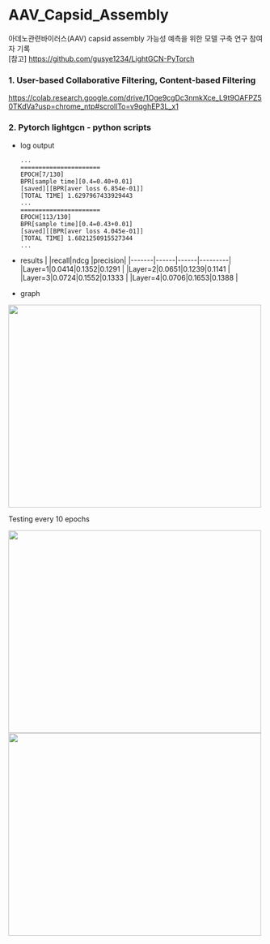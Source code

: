 # AAV_Capsid_Assembly
아데노관련바이러스(AAV) capsid assembly 가능성 예측을 위한 모델 구축 연구 참여자 기록     
[참고]
https://github.com/gusye1234/LightGCN-PyTorch

### 1. User-based Collaborative Filtering, Content-based Filtering
<https://colab.research.google.com/drive/1Oge9cgDc3nmkXce_L9t9OAFPZ50TKdVa?usp=chrome_ntp#scrollTo=v9qghEP3L_x1>
      
### 2. Pytorch lightgcn - python scripts
  - log output
    
    ```
    ...
    ======================
    EPOCH[7/130]
    BPR[sample time][0.4=0.40+0.01]
    [saved][[BPR[aver loss 6.854e-01]]
    [TOTAL TIME] 1.6297967433929443
    ...
    ======================
    EPOCH[113/130]
    BPR[sample time][0.4=0.43+0.01]
    [saved][[BPR[aver loss 4.045e-01]]
    [TOTAL TIME] 1.6821250915527344
    ...
    ```
- results
  |       |recall|ndcg  |precision|
  |-------|------|------|---------|
  |Layer=1|0.0414|0.1352|0.1291   |
  |Layer=2|0.0651|0.1239|0.1141   |
  |Layer=3|0.0724|0.1552|0.1333   |
  |Layer=4|0.0706|0.1653|0.1388   |

- graph
<img src="https://github.com/stacy0121/AAV_Capsid_Assembly/assets/72933504/5773f16c-62da-4c20-885e-1371a8627fb6.png" width="500" height="400"/>

Testing every 10 epochs

<img src="https://github.com/stacy0121/AAV_Capsid_Assembly/assets/72933504/d92349c9-c3db-48df-9a5b-ba8c88ec4cdd.png" width="500" height="400"/>
<img src="https://github.com/stacy0121/AAV_Capsid_Assembly/assets/72933504/d50522c1-a652-46d8-bccf-fc6aa16942b6.png" width="500" height="400"/>
